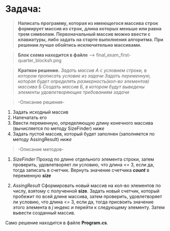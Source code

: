 # Задача: 

>**Написать программу, которая из имеющегося массива строк формирует массив из строк, длина которых меньше или равна трем символам. Первоначальный массив можно ввести с клавиатуры, либо задать на старте выполнения алгоритма. При решении лучше обойтись исключительно массивами.**

>**Блок схема находится в файле** –> final_exam_first-quarter_blocksh.png

>**Краткое решение.**
*Задать массив А с условием строки, в котором прописать условие из задачи
Задать переменную, которая будет определять размерность(кол-во элементов) массива Б
Создать массив Б, в котором будут выведены элементы удовлетворяющие требованиям задачи*

>-Описание решения-
1. Задать исходный массив
2. Напечатать его
3. Ввести переменную, определяющую длину конечного массива (вычисляется по методу SizeFinder) *ниже*
4. Задать пустой массив, который будет заполнен (заполняется по методу AssingResult) *ниже*

>-Описание методов-

1. *SizeFinder*
Проход по длине отдельного элемента строки, затем проверить, удовлетворяет ли условию, что длина <= 3, если да, тогда записать в счетчик. Вернуть значение счетчика ***count*** в переменную ***size***

2. *AssingResult*
Сформировать новый массив на кол-во элементов по числу, взятому с полученной **size**.
Задать новый счетчик, который пробежит по всей длине массива, затем проверить, удовлетворяет ли условию, что длина <= 3, если да, тогда присвоить значение этого элемента в *j* индекс и перейти к следующему элементу.
Затем вывести созданный массив.

Само решение находится в файле **Program.cs**.